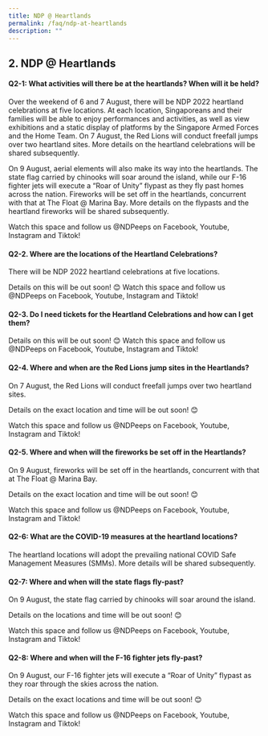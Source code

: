 ```yaml
---
title: NDP @ Heartlands
permalink: /faq/ndp-at-heartlands
description: ""
---
```

## 2. NDP @ Heartlands

#### Q2-1: What activities will there be at the heartlands? When will it be held?

Over the weekend of 6 and 7 August, there will be NDP 2022 heartland celebrations at five locations. At each location, Singaporeans and their families will be able to enjoy performances and activities, as well as view exhibitions and a static display of platforms by the Singapore Armed Forces and the Home Team. On 7 August, the Red Lions will conduct freefall jumps over two heartland sites. More details on the heartland celebrations will be shared subsequently. 

On 9 August, aerial elements will also make its way into the heartlands. The state flag carried by chinooks will soar around the island, while our F-16 fighter jets will execute a “Roar of Unity” flypast as they fly past homes across the nation. Fireworks will be set off in the heartlands, concurrent with that at The Float @ Marina Bay. More details on the flypasts and the heartland fireworks will be shared subsequently. 

Watch this space and follow us @NDPeeps on Facebook, Youtube, Instagram and Tiktok!


#### Q2-2. Where are the locations of the Heartland Celebrations?
There will be NDP 2022 heartland celebrations at five locations. 

Details on this will be out soon! 😊
Watch this space and follow us @NDPeeps on Facebook, Youtube, Instagram and Tiktok!


#### Q2-3. Do I need tickets for the Heartland Celebrations and how can I get them?

Details on this will be out soon! 😊
Watch this space and follow us @NDPeeps on Facebook, Youtube, Instagram and Tiktok!


#### Q2-4. Where and when are the Red Lions jump sites in the Heartlands? 

On 7 August, the Red Lions will conduct freefall jumps over two heartland sites.

Details on the exact location and time will be out soon! 😊

Watch this space and follow us @NDPeeps on Facebook, Youtube, Instagram and Tiktok!


#### Q2-5. Where and when will the fireworks be set off in the Heartlands?
On 9 August, fireworks will be set off in the heartlands, concurrent with that at The Float @ Marina Bay. 

Details on the exact location and time will be out soon! 😊

Watch this space and follow us @NDPeeps on Facebook, Youtube, Instagram and Tiktok!


#### Q2-6: What are the COVID-19 measures at the heartland locations?
The heartland locations will adopt the prevailing national COVID Safe Management Measures (SMMs). More details will be shared subsequently.

#### Q2-7: Where and when will the state flags fly-past?
On 9 August, the state flag carried by chinooks will soar around the island.

Details on the locations and time will be out soon! 😊

Watch this space and follow us @NDPeeps on Facebook, Youtube, Instagram and Tiktok!


#### Q2-8: Where and when will the F-16 fighter jets fly-past?
On 9 August, our F-16 fighter jets will execute a “Roar of Unity” flypast as they roar through the skies across the nation. 

Details on the exact locations and time will be out soon! 😊

Watch this space and follow us @NDPeeps on Facebook, Youtube, Instagram and Tiktok!






